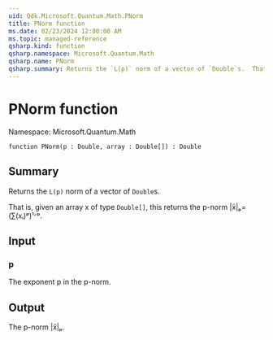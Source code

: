 ```yaml
---
uid: Qdk.Microsoft.Quantum.Math.PNorm
title: PNorm function
ms.date: 02/23/2024 12:00:00 AM
ms.topic: managed-reference
qsharp.kind: function
qsharp.namespace: Microsoft.Quantum.Math
qsharp.name: PNorm
qsharp.summary: Returns the `L(p)` norm of a vector of `Double`s.  That is, given an array x of type `Double[]`, this returns the p-norm |x̄|ₚ= (∑(xᵢ)ᵖ)¹ᐟᵖ.
---
```


# PNorm function

Namespace: Microsoft.Quantum.Math

```qsharp
function PNorm(p : Double, array : Double[]) : Double
```

## Summary
Returns the `L(p)` norm of a vector of `Double`s.

That is, given an array x of type `Double[]`, this returns the p-norm
|x̄|ₚ= (∑(xᵢ)ᵖ)¹ᐟᵖ.

## Input
### p
The exponent p in the p-norm.

## Output
The p-norm |x̄|ₚ.
